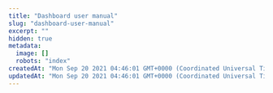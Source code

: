 ```yaml
---
title: "Dashboard user manual"
slug: "dashboard-user-manual"
excerpt: ""
hidden: true
metadata: 
  image: []
  robots: "index"
createdAt: "Mon Sep 20 2021 04:46:01 GMT+0000 (Coordinated Universal Time)"
updatedAt: "Mon Sep 20 2021 04:46:01 GMT+0000 (Coordinated Universal Time)"
---
```

